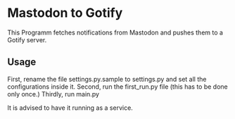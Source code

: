 # Mastodon to Gotify
This Programm fetches notifications from Mastodon and pushes them to a Gotify server.

## Usage
First, rename the file settings.py.sample to settings.py and set all the configurations inside it.
Second, run the first_run.py file (this has to be done only once.)
Thirdly, run main.py

It is advised to have it running as a service.
